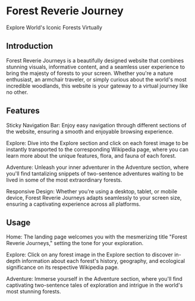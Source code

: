 # Forest Reverie Journey
Explore World's Iconic Forests Virtually

## Introduction
Forest Reverie Journeys is a beautifully designed website that combines stunning visuals, informative content, and a seamless user experience to bring the majesty of forests to your screen. Whether you're a nature enthusiast, an armchair traveler, or simply curious about the world's most incredible woodlands, this website is your gateway to a virtual journey like no other.

## Features
Sticky Navigation Bar: Enjoy easy navigation through different sections of the website, ensuring a smooth and enjoyable browsing experience.

Explore: Dive into the Explore section and click on each forest image to be instantly transported to the corresponding Wikipedia page, where you can learn more about the unique features, flora, and fauna of each forest.

Adventure: Unleash your inner adventurer in the Adventure section, where you'll find tantalizing snippets of two-sentence adventures waiting to be lived in some of the most extraordinary forests.

Responsive Design: Whether you're using a desktop, tablet, or mobile device, Forest Reverie Journeys adapts seamlessly to your screen size, ensuring a captivating experience across all platforms.

## Usage

Home: The landing page welcomes you with the mesmerizing title "Forest Reverie Journeys," setting the tone for your exploration.

Explore: Click on any forest image in the Explore section to discover in-depth information about each forest's history, geography, and ecological significance on its respective Wikipedia page.

Adventure: Immerse yourself in the Adventure section, where you'll find captivating two-sentence tales of exploration and intrigue in the world's most stunning forests.

